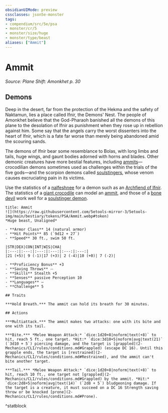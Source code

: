 ```yaml
---
obsidianUIMode: preview
cssclasses: json5e-monster
tags:
- compendium/src/5e/psa
- monster/cr/5
- monster/size/huge
- monster/type/beast
aliases: ["Ammit"]
---
```

# Ammit
*Source: Plane Shift: Amonkhet p. 30*  

## Demons

Deep in the desert, far from the protection of the Hekma and the safety of Naktamun, lies a place called Ifnir, the Demons' Nest. The people of Amonkhet believe that the God-Pharaoh banished all the demons of this plane to the desolation of Ifnir as punishment when they rose up in rebellion against him. Some say that the angels carry the worst dissenters into the heart of Ifnir, which is a fate far worse than merely being abandoned amid the scouring sands.

The demons of Ifnir bear some resemblance to Bolas, with long limbs and tails, huge wings, and gaunt bodies adorned with horns and blades. Other demonic creatures have more bestial features, including [ammits](2-Mechanics/CLI/bestiary/beast/ammit-psa.md)—crocodilian demons sometimes used as challenges within the trials of the five gods—and the scorpion demons called [soulstingers](2-Mechanics/CLI/bestiary/fiend/soulstinger-demon-psa.md), whose venom causes excruciating pain in its victims.

Use the statistics of a [nalfeshnee](2-Mechanics/CLI/bestiary/fiend/nalfeshnee.md) for a demon such as an [Archfiend of Ifnir](2-Mechanics/CLI/bestiary/fiend/archfiend-of-ifnir-psa.md). The statistics of a [giant crocodile](2-Mechanics/CLI/bestiary/beast/giant-crocodile.md) can model an [ammit](2-Mechanics/CLI/bestiary/beast/ammit-psa.md), and those of a [bone devil](2-Mechanics/CLI/bestiary/fiend/bone-devil.md) work well for a [soulstinger demon](2-Mechanics/CLI/bestiary/fiend/soulstinger-demon-psa.md).

```ad-statblock
title: Ammit
![](https://raw.githubusercontent.com/5etools-mirror-3/5etools-img/main/bestiary/tokens/PSA/Ammit.webp#token)
*Huge beast, Unaligned*

- **Armor Class** 14 (natural armor)
- **Hit Points** 85 (`9d12 + 27`)
- **Speed** 30 ft., swim 50 ft.

|STR|DEX|CON|INT|WIS|CHA|
|:---:|:---:|:---:|:---:|:---:|:---:|
|21 (+5)| 9 (-1)|17 (+3)| 2 (-4)|10 (+0)| 7 (-2)|

- **Proficiency Bonus** +3
- **Saving Throws** ⏤
- **Skills** Stealth +5
- **Senses** passive Perception 10
- **Languages** —
- **Challenge** 5

## Traits

***Hold Breath.*** The ammit can hold its breath for 30 minutes.

## Actions

***Multiattack.*** The ammit makes two attacks: one with its bite and one with its tail.

***Bite.*** *Melee Weapon Attack:* `dice:1d20+8|noform|text(+8)` to hit, reach 5 ft., one target. *Hit:* `dice:3d10+5|noform|avg|text(21)` (`3d10 + 5`) piercing damage, and the target is [grappled](2-Mechanics/CLI/rules/conditions.md#Grappled) (escape DC 16). Until this grapple ends, the target is [restrained](2-Mechanics/CLI/rules/conditions.md#Restrained), and the ammit can't bite another target.

***Tail.*** *Melee Weapon Attack:* `dice:1d20+8|noform|text(+8)` to hit, reach 10 ft., one target not [grappled](2-Mechanics/CLI/rules/conditions.md#Grappled) by the ammit. *Hit:* `dice:2d8+5|noform|avg|text(14)` (`2d8 + 5`) bludgeoning damage. If the target is a creature, it must succeed on a DC 16 Strength saving throw or be knocked [prone](2-Mechanics/CLI/rules/conditions.md#Prone).
```
^statblock